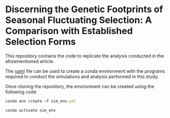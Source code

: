 
# Discerning the Genetic Footprints of Seasonal Fluctuating Selection: A Comparison with Established Selection Forms

This repository contains the code to replicate the analysis conducted in the aforementioned article. 

The [yaml](sim_env.yml) file can be used to create a conda environment with the programs required to conduct the simulations and analysis performed in this study.

Once cloning the repository, the environment can be created using the following code

```ruby
conda env create -f sim_env.yml

conda activate sim_env
```


